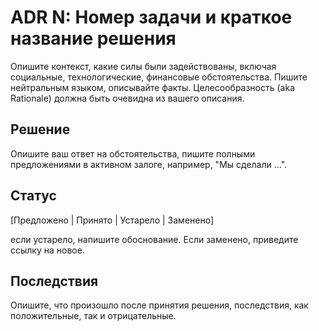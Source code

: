 # ADR N: Номер задачи и краткое название решения
Опишите контекст, какие силы были задействованы, включая социальные, технологические, финансовые обстоятельства. Пишите нейтральным языком, описывайте факты. Целесообразность (aka Rationale) должна быть очевидна из вашего описания.

## Решение

Опишите ваш ответ на обстоятельства, пишите полными предложениями в активном залоге, например, "Мы сделали ...".

## Статус

[Предложено | Принято | Устарело | Заменено]

если устарело, напишите обоснование. Если заменено, приведите ссылку на новое.

## Последствия

Опишите, что произошло после принятия решения, последствия, как положительные, так и отрицательные.
